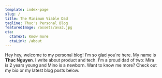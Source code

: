```yaml
---
template: index-page
slug: /
title: The Minimum Viable Dad
tagline: Thuc's Personal Blog
featuredImage: /assets/ava3.jpg
cta:
  ctaText: Know more
  ctaLink: /about
---
```

Hey hey, welcome to my personal blog! I'm so glad you're here. My name is **Thuc Nguyen**. I write about product and tech. I'm a proud dad of two: Mira is 2 years young and Mino is a newborn. Want to know me more? Check out my bio or my latest blog posts below. 